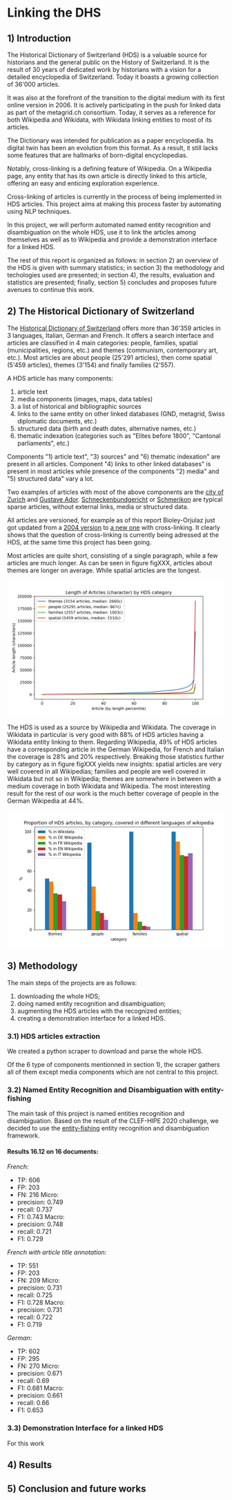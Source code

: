 <link rel="stylesheet" type="text/css" href="./style.css">


# Linking the DHS



## 1) Introduction

The Historical Dictionary of Switzerland (HDS) is a valuable source for historians and the general public on the History of Switzerland. It is the result of 30 years of dedicated work by historians with a vision for a detailed encyclopedia of Switzerland. Today it boasts a growing collection of 36'000 articles.

It was also at the forefront of the transition to the digital medium with its first online version in 2006. It is actively participating in the push for linked data as part of the metagrid.ch consortium. Today, it serves as a reference for both Wikipedia and Wikidata, with Wikidata linking entities to most of its articles.

The Dictionary was intended for publication as a paper encyclopedia. Its digital twin has been an evolution from this format. As a result, it still lacks some features that are hallmarks of born-digital encyclopedias.

Notably, cross-linking is a defining feature of Wikipedia. On a Wikipedia page, any entity that has its own article is directly linked to this article, offering an easy and enticing exploration experience.

Cross-linking of articles is currently in the process of being implemented in HDS articles. This project aims at making this process faster by automating using NLP techniques.

In this project, we will perform automated named entity recognition and disambiguation on the whole HDS, use it to link the articles among themselves as well as to Wikipedia and provide a demonstration interface for a linked HDS.

The rest of this report is organized as follows: in section 2) an overview of the HDS is given with summary statistics; in section 3) the methodology and techologies used are presented; in section 4), the results, evaluation and statistics are presented; finally, section 5) concludes and proposes future avenues to continue this work.

## 2) The Historical Dictionary of Switzerland

The [Historical Dictionary of Switzerland](hls-dhs-dss.ch/) offers more than 36'359 articles in 3 languages, Italian, German and French. It offers a search interface and articles are classified in 4 main categories: people, families, spatial (municipalities, regions, etc.) and themes (communism, contemporary art, etc.).
Most articles are about people (25'291 articles), then come spatial (5'459 articles), themes (3'154) and finally families (2'557).

A HDS article has many components:
1) article text
2) media components (images, maps, data tables)
3) a list of historical and bibliographic sources
4) links to the same entity on other linked databases (GND, metagrid, Swiss diplomatic documents, etc.)
5) structured data (birth and death dates, alternative names, etc.)
6) thematic indexation (categories such as "Elites before 1800", "Cantonal parliaments", etc.)

Components "1) article text", "3) sources" and "6) thematic indexation" are present in all articles. Component "4) links to other linked databases" is present in most articles while presence of the components "2) media" and "5) structured data" vary a lot.

Two examples of articles with most of the above components are the [city of Zurich](https://hls-dhs-dss.ch/articles/000171) and [Gustave Ador](https://hls-dhs-dss.ch/articles/003848/). [Schneckenbundgericht](https://hls-dhs-dss.ch/articles/029462/2016-11-23/) or [Schmerikon](https://hls-dhs-dss.ch/articles/001373/2011-08-10/) are typical sparse articles, without external links, media or structured data.

All articles are versioned, for example as of this report Bioley-Orjulaz just got updated from a [2004 version](https://hls-dhs-dss.ch/articles/002356/2004-09-30/) to [a new one](https://hls-dhs-dss.ch/articles/002356/2021-11-08/) with cross-linking. It clearly shows that the question of cross-linking is currently being adressed at the HDS, at the same time this project has been going.

Most articles are quite short, consisting of a single paragraph, while a few articles are much longer. As can be seen in figure figXXX, articles about themes are longer on average. While spatial articles are the longest.

![articles lengths by category](./figures/articles_lengths_by_category.png "articles lengths by category")


The HDS is used as a source by Wikipedia and Wikidata. The coverage in Wikidata in particular is very good with 88% of HDS articles having a Wikidata entity linking to them. Regarding Wikipedia, 49% of HDS articles have a corresponding article in the German Wikipedia, for French and Italian the coverage is 28% and 20% respectively. Breaking those statistics further by category as in figure figXXX yields new insights: spatial articles are very well covered in all Wikipedias; families and people are well covered in Wikidata but not so in Wikipedia; themes are somewhere in between with a medium coverage in both Wikidata and Wikipedia. The most interesting result for the rest of our work is the much better coverage of people in the German Wikipedia at 44%.

![percentage of articles in Wikidata and Wikipedias](./figures/percent_articles_in_wd_by_category.png "percentage of articles in Wikidata and Wikipedias")


## 3) Methodology

The main steps of the projects are as follows:
1) downloading the whole HDS;
2) doing named entity recognition and disambiguation;
3) augmenting the HDS articles with the recognized entities; 
4) creating a demonstration interface for a linked HDS.

### 3.1) HDS articles extraction

We created a python scraper to download and parse the whole HDS.

Of the 6 type of components mentionned in section 1), the scraper gathers all of them except media components which are not central to this project.

### 3.2) Named Entity Recognition and Disambiguation with entity-fishing

The main task of this project is named entities recognition and disambiguation. Based on the result of the CLEF-HIPE 2020 challenge, we decided to use the [entity-fishing](https://github.com/kermitt2/entity-fishing/) entity recognition and disambiguation framework.

#### Results 16.12 on 16 documents:

*French*:
- TP: 606
- FP: 203
- FN: 216
Micro:
- precision: 0.749
- recall: 0.737
- F1: 0.743
Macro:
- precision: 0.748
- recall: 0.721
- F1: 0.729

*French with article title annotation*:
- TP: 551
- FP: 203
- FN: 209
Micro:
- precision: 0.731
- recall: 0.725
- F1: 0.728
Macro:
- precision: 0.731
- recall: 0.722
- F1: 0.719					

_German_:
- TP: 602
- FP: 295
- FN: 270
Micro:
- precision: 0.671
- recall: 0.69
- F1: 0.681
Macro:
- precision: 0.661
- recall: 0.66
- F1: 0.653

### 3.3) Demonstration Interface for a linked HDS

For this work

## 4) Results

## 5) Conclusion and future works